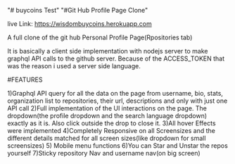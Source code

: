 "# buycoins Test" 
"#Git Hub Profile Page Clone" 

live Link: https://wisdombuycoins.herokuapp.com

A full clone of the git hub Personal Profile Page(Rpositories tab)

It is basically a client side implementation with nodejs server to make graphql API calls to the github server. Because of the ACCESS_TOKEN that was the reason i used a server side language.

#FEATURES

1)Graphql API query for all the data on the page from username, bio, stats, organization list to repositories, their url, descriptions and only with just one API call
2)Full implementation of the UI interactions on the page. The dropdown(the profile dropdown and the search language dropdown) exactly as it is. Also click outside the drop to close it.
3)All hover Effects were implemented
4)Completely Responsive on all Screensizes and the different details matched for all screen sizes(like dropdown for small screensizes)
5) Mobile menu functions
6)You can Star and Unstar the repos yourself
7)Sticky repository Nav and username nav(on big screen)

